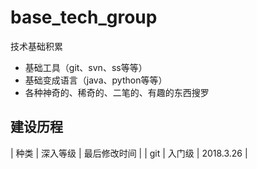# base_tech_group
技术基础积累  
+ 基础工具（git、svn、ss等等）
+ 基础变成语言（java、python等等）
+ 各种神奇的、稀奇的、二笔的、有趣的东西搜罗

## 建设历程
| 种类 | 深入等级 | 最后修改时间 |
| git | 入门级 | 2018.3.26 |
